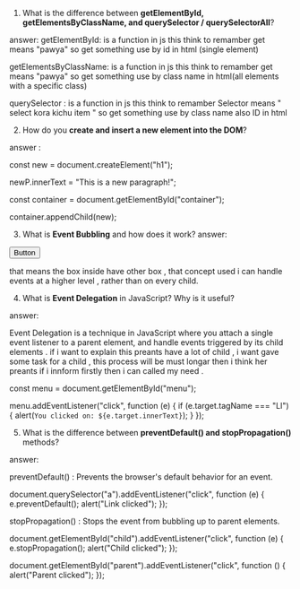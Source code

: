 1. What is the difference between **getElementById, getElementsByClassName, and querySelector / querySelectorAll**?

answer: 
getElementById: is a function in js this think to remamber get means "pawya" so get something use by  id in html (single element)

getElementsByClassName: is a function in js this think to remamber get means "pawya" so get something use by  class name  in html(all elements with a specific class)

querySelector :  is a function in js this think to remamber Selector means " select kora kichu item " so get something use by  class name also ID  in html


2. How do you **create and insert a new element into the DOM**?

answer :  


const new = document.createElement("h1");


newP.innerText = "This is a new paragraph!";



const container = document.getElementById("container");


container.appendChild(new);  


3. What is **Event Bubbling** and how does it work? 
 answer:

 <div id="parent">
  <button id="child">Button</button>
</div>

<script>
document.getElementById("child").addEventListener("click", () => {
  alert("Child clicked");
});

document.getElementById("parent").addEventListener("click", () => {
  alert("Parent clicked");
}); </script>

that means the box inside have other box , that concept used i can handle events at a higher level , rather than on every child.


4. What is **Event Delegation** in JavaScript? Why is it useful?

answer:

Event Delegation is a technique in JavaScript where you attach a single event listener to a parent element, and handle events triggered by its child elements . if i want to explain this preants have a lot of child , i want gave some task for a child , this process will be must longar then i think her preants if i innform firstly then i can called my need .

const menu = document.getElementById("menu");

menu.addEventListener("click", function (e) {
  if (e.target.tagName === "LI") {
    alert(`You clicked on: ${e.target.innerText}`);
  }
});


5. What is the difference between **preventDefault() and stopPropagation()** methods?

answer: 

preventDefault() : Prevents the browser's default behavior for an event.

document.querySelector("a").addEventListener("click", function (e) {
  e.preventDefault(); 
  alert("Link clicked");
});


stopPropagation() : Stops the event from bubbling up to parent elements.

document.getElementById("child").addEventListener("click", function (e) {
  e.stopPropagation(); 
  alert("Child clicked");
});

document.getElementById("parent").addEventListener("click", function () {
  alert("Parent clicked");
});



